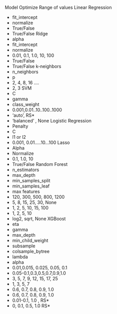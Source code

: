 Model Optimize Range of values
Linear Regression

- fit_intercept
- normalize
- True/False
- True/False
  Ridge
- alpha
- fit_intercept
- normalize
- 0.01, 0.1, 1.0, 10, 100
- True/False
- True/False
  k-neighbors
- n_neighbors
- p
- 2, 4, 8, 16 ….
- 2, 3
  SVM
- C
- gamma
- class_weight
- 0.001,0.01..10..100..1000
- ‘auto’, RS\*
- ‘balanced’ , None
  Logistic Regression
- Penalty
- C
- l1 or l2
- 0.001, 0.01…..10...100
  Lasso
- Alpha
- Normalize
- 0.1, 1.0, 10
- True/False
  Random Forest
- n_estimators
- max_depth
- min_samples_split
- min_samples_leaf
- max features
- 120, 300, 500, 800, 1200
- 5, 8, 15, 25, 30, None
- 1, 2, 5, 10, 15, 100
- 1, 2, 5, 10
- log2, sqrt, None
  XGBoost
- eta
- gamma
- max_depth
- min_child_weight
- subsample
- colsample_bytree
- lambda
- alpha
- 0.01,0.015, 0.025, 0.05, 0.1
- 0.05-0.1,0.3,0.5,0.7,0.9,1.0
- 3, 5, 7, 9, 12, 15, 17, 25
- 1, 3, 5, 7
- 0.6, 0.7, 0.8, 0.9, 1.0
- 0.6, 0.7, 0.8, 0.9, 1.0
- 0.01-0.1, 1.0 , RS\*
- 0, 0.1, 0.5, 1.0 RS\*
